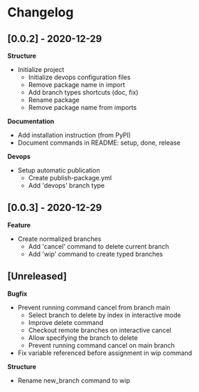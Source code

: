# Changelog

## [0.0.2] - 2020-12-29

**Structure**

- Initialize project
	- Initialize devops configuration files
	- Remove package name in import
	- Add branch types shortcuts (doc, fix)
	- Rename package
	- Remove package name from imports

**Documentation**

- Add installation instruction (from PyPI)
- Document commands in README: setup, done, release

**Devops**

- Setup automatic publication
	- Create publish-package.yml
	- Add 'devops' branch type

## [0.0.3] - 2020-12-29

**Feature**

- Create normalized branches
	- Add 'cancel' command to delete current branch
	- Add 'wip' command to create typed branches

## [Unreleased]

**Bugfix**

- Prevent running command cancel from branch main
	- Select branch to delete by index in interactive mode
	- Improve delete command
	- Checkout remote branches on interactive cancel
	- Allow specifying the branch to delete
	- Prevent running command cancel on main branch
- Fix variable referenced before assignment in wip command

**Structure**

- Rename new_branch command to wip

